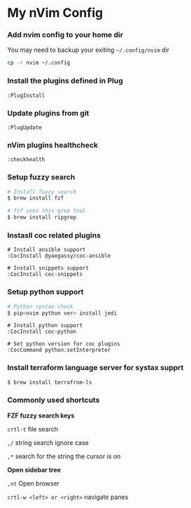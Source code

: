# My nVim Config

### Add nvim config to your home dir
You may need to backup your exiting `~/.config/nvim` dir
```bash
cp -r nvim ~/.config
```

### Install the plugins defined in Plug
```vim
:PlugInstall
```
### Update plugins from git
```vim
:PlugUpdate
```

### nVim plugins healthcheck
```vim
:checkhealth
```

### Setup fuzzy search
```bash
# Install fuzzy search
$ brew install fzf

# fzf uses this grep tool
$ brew install ripgrep
```

### Instasll coc related plugins
```vim
# Install ansible support
:CocInstall @yaegassy/coc-ansible

# Install snippets support
:CocInstall coc-snippets
```

### Setup python support
```bash
# Python syntax check
$ pip<nvim python ver> install jedi
```
```vim
# Install python support
:CocInstall coc-python

# Set python version for coc plugins
:CocCommand python.setInterpreter
```

### Install terraform language server for systax supprt
```bash
$ brew install terrafrom-ls
```

### Commonly used shortcuts
**FZF fuzzy search keys**

`crtl-t` file search

`,/` string search ignore case

`,*` search for the string the cursor is on

**Open sidebar tree**

`,nt` Open browser

`crtl-w <left> or <right>` navigate panes

